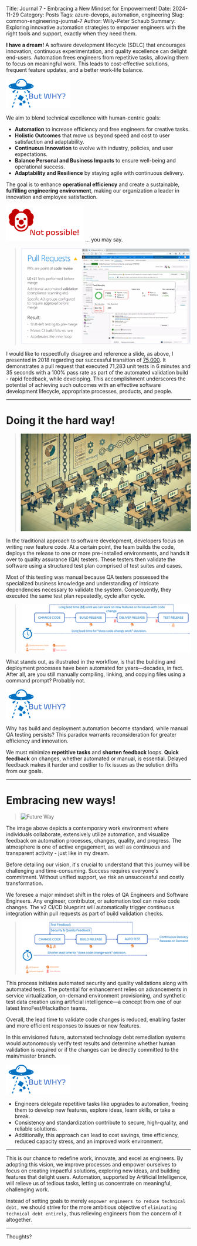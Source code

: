 Title: Journal 7 - Embracing a New Mindset for Empowerment!
Date: 2024-11-29
Category: Posts 
Tags: azure-devops, automation, engineering
Slug: common-engineering-journal-7
Author: Willy-Peter Schaub
Summary: Exploring innovative automation strategies to empower engineers with the right tools and support, exactly when they need them.

**I have a dream!** A software development lifecycle (SDLC) that encourages innovation, continuous experimentation, and quality excellence can delight end-users. Automation frees engineers from repetitive tasks, allowing them to focus on meaningful work. This leads to cost-effective solutions, frequent feature updates, and a better work-life balance.

![WHY](../images/common-engineering-journal-7-0.png) 

We aim to blend technical excellence with human-centric goals:

- **Automation** to increase efficiency and free engineers for creative tasks.
- **Holistic Outcomes** that move us beyond speed and cost to user satisfaction and adaptability.
- **Continuous Innovation** to evolve with industry, policies, and user expectations.
- **Balance Personal and Business Impacts** to ensure well-being and operational success.
- **Adaptability and Resilience** by staying agile with continuous delivery.

The goal is to enhance **operational efficiency** and create a sustainable, **fulfilling engineering environment**, making our organization a leader in innovation and employee satisfaction.

![IMPOSSIBLE](../images/common-engineering-journal-7-0b.png) ... you may say.

> ![Gem](../images/common-engineering-journal-7-3.png) 

I would like to respectfully disagree and reference a slide, as above, I presented in 2018 regarding our successful transition of [75,000]( https://www.slideshare.net/slideshow/moving-75000-microsofties-to-devops-with-visual-studio-team-services/98844997). It demonstrates a pull request that executed 71,283 unit tests in 6 minutes and 35 seconds with a 100% pass rate as part of the automated validation build - rapid feedback, while developing. This accomplishment underscores the potential of achieving such outcomes with an effective software development lifecycle, appropriate processes, products, and people.

---

# Doing it the hard way!

> ![Hard Way](../images/common-engineering-journal-7-1.png) 

In the traditional approach to software development, developers focus on writing new feature code. At a certain point, the team builds the code, deploys the release to one or more pre-installed environments, and hands it over to quality assurance (QA) testers. These testers then validate the software using a structured test plan comprised of test suites and cases.

Most of this testing was manual because QA testers possessed the specialized business knowledge and understanding of intricate dependencies necessary to validate the system. Consequently, they executed the same test plan repeatedly, cycle after cycle.

> ![Hard Way Flow](../images/common-engineering-journal-7-4.png) 

What stands out, as illustrated in the workflow, is that the building and deployment processes have been automated for years—decades, in fact. After all, are you still manually compiling, linking, and copying files using a command prompt? Probably not.

![WHY](../images/common-engineering-journal-7-0.png) 

Why has build and deployment automation become standard, while manual QA testing persists? This paradox warrants reconsideration for greater efficiency and innovation.

We must minimize **repetitive tasks** and **shorten feedback** loops. **Quick feedback** on changes, whether automated or manual, is essential. Delayed feedback makes it harder and costlier to fix issues as the solution drifts from our goals.

---

# Embracing new ways!

> ![Future Way](../images/common-engineering-journal-7-2.png) 

The image above depicts a contemporary work environment where individuals collaborate, extensively utilize automation, and visualize feedback on automation processes, changes, quality, and progress. The atmosphere is one of active engagement, as well as continuous and transparent activity - just like in my dream.

Before detailing our vision, it's crucial to understand that this journey will be challenging and time-consuming. Success requires everyone's commitment. Without unified support, we risk an unsuccessful and costly transformation.

We foresee a major mindset shift in the roles of QA Engineers and Software Engineers. Any engineer, contributor, or automation tool can make code changes. The v2 CI/CD blueprint will automatically trigger continuous integration within pull requests as part of build validation checks.

> ![Future Way Flow](../images/common-engineering-journal-7-5.png) 

This process initiates automated security and quality validations along with automated tests. The potential for enhancement relies on advancements in service virtualization, on-demand environment provisioning, and synthetic test data creation using artificial intelligence—a concept from one of our latest InnoFest/Hackathon teams.

Overall, the lead time to validate code changes is reduced, enabling faster and more efficient responses to issues or new features.

In this envisioned future, automated technology debt remediation systems would autonomously verify test results and determine whether human validation is required or if the changes can be directly committed to the main/master branch.


![WHY](../images/common-engineering-journal-7-0.png) 

- Engineers delegate repetitive tasks like upgrades to automation, freeing them to develop new features, explore ideas, learn skills, or take a break.
- Consistency and standardization contribute to secure, high-quality, and reliable solutions. 
- Additionally, this approach can lead to cost savings, time efficiency, reduced capacity stress, and an improved work environment.

---

This is our chance to redefine work, innovate, and excel as engineers. By adopting this vision, we improve processes and empower ourselves to focus on creating impactful solutions, exploring new ideas, and building features that delight users. Automation, supported by Artificial Intelligence, will relieve us of tedious tasks, letting us concentrate on meaningful, challenging work.

Instead of setting goals to merely ```empower engineers to reduce technical debt,``` we should strive for the more ambitious objective of ```eliminating technical debt entirely```, thus relieving engineers from the concern of it altogether.

---

Thoughts?


